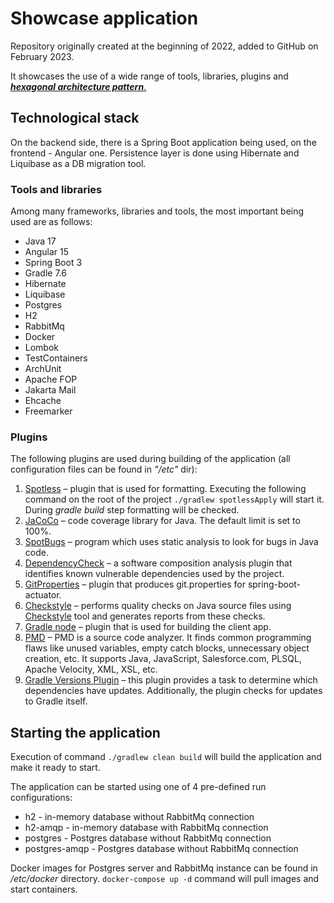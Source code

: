 # Showcase application

Repository originally created at the beginning of 2022, added to GitHub on February 2023.

It showcases the use of a wide range of tools, libraries, plugins and <ins>**_hexagonal architecture pattern_**<ins>.

## Technological stack

On the backend side, there is a Spring Boot application being used, on the frontend - Angular one. Persistence layer is done using Hibernate and Liquibase as a DB migration tool.

### Tools and libraries

Among many frameworks, libraries and tools, the most important being used are as follows:

- Java 17
- Angular 15
- Spring Boot 3
- Gradle 7.6
- Hibernate
- Liquibase
- Postgres
- H2
- RabbitMq
- Docker
- Lombok
- TestContainers
- ArchUnit
- Apache FOP
- Jakarta Mail
- Ehcache
- Freemarker

### Plugins

The following plugins are used during building of the application (all configuration files can be found in *"/etc"*
dir):

1. [Spotless](https://github.com/diffplug/spotless/tree/main/plugin-gradle) – plugin that is used for
   formatting. Executing the following command on the root of the project `./gradlew spotlessApply` will start it. During *gradle
   build* step formatting will be checked.
2. [JaCoCo](https://www.eclemma.org/jacoco/) – code coverage library for Java. The default limit is set to 100%.
3. [SpotBugs](https://spotbugs.github.io/) – program which uses static analysis to
   look for bugs in Java code.
4. [DependencyCheck](https://jeremylong.github.io/DependencyCheck/dependency-check-gradle/index.html) – a
   software composition analysis plugin that identifies known vulnerable dependencies used by the project.
5. [GitProperties](https://github.com/n0mer/gradle-git-properties) – plugin that produces git.properties for
   spring-boot-actuator.
6. [Checkstyle](https://docs.gradle.org/current/userguide/checkstyle_plugin.html) – performs quality checks
   on Java source files using [Checkstyle](https://checkstyle.org/index.html) tool and generates reports from these
   checks.
7. [Gradle node](https://github.com/node-gradle/gradle-node-plugin) – plugin that is used for building the
   client app.
8. [PMD](https://pmd.github.io/) – PMD is a source code analyzer.
   It finds common programming flaws like unused variables, empty catch blocks, unnecessary object creation, etc. It
   supports Java, JavaScript, Salesforce.com, PLSQL, Apache Velocity, XML, XSL, etc.
9. [Gradle Versions Plugin](https://github.com/ben-manes/gradle-versions-plugin) – this plugin provides a
    task to determine which dependencies have updates. Additionally, the plugin checks for updates to Gradle itself.

## Starting the application

Execution of command `./gradlew clean build` will build the application and make it ready to start.

The application can be started using one of 4 pre-defined run configurations:

- h2 - in-memory database without RabbitMq connection
- h2-amqp - in-memory database with RabbitMq connection
- postgres - Postgres database without RabbitMq connection
- postgres-amqp - Postgres database without RabbitMq connection

Docker images for Postgres server and RabbitMq instance can be found in */etc/docker* directory. `docker-compose up -d` command will pull images and start containers.
